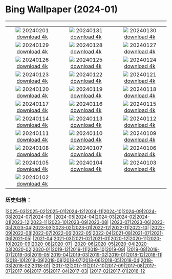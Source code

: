 # Bing Wallpaper (2024-01)
**************
| | | |
|:-:|:-:|:-:|
| ![](https://www.bing.com/th?id=OHR.AlbaceteSpain_EN-IN7833370046_1920x1080.jpg) 20240201 [download 4k](https://www.bing.com/th?id=OHR.AlbaceteSpain_EN-IN7833370046_UHD.jpg) | ![](https://www.bing.com/th?id=OHR.ZebraMother_EN-IN5092330040_1920x1080.jpg) 20240131 [download 4k](https://www.bing.com/th?id=OHR.ZebraMother_EN-IN5092330040_UHD.jpg) | ![](https://www.bing.com/th?id=OHR.MartyrsDayIndia_EN-IN0212578144_1920x1080.jpg) 20240130 [download 4k](https://www.bing.com/th?id=OHR.MartyrsDayIndia_EN-IN0212578144_UHD.jpg) |
| ![](https://www.bing.com/th?id=OHR.GollingerFalls_EN-IN2127634667_1920x1080.jpg) 20240129 [download 4k](https://www.bing.com/th?id=OHR.GollingerFalls_EN-IN2127634667_UHD.jpg) | ![](https://www.bing.com/th?id=OHR.ChannelOutback_EN-IN1616131874_1920x1080.jpg) 20240128 [download 4k](https://www.bing.com/th?id=OHR.ChannelOutback_EN-IN1616131874_UHD.jpg) | ![](https://www.bing.com/th?id=OHR.HawkOwl_EN-IN6306608472_1920x1080.jpg) 20240127 [download 4k](https://www.bing.com/th?id=OHR.HawkOwl_EN-IN6306608472_UHD.jpg) |
| ![](https://www.bing.com/th?id=OHR.RepublicDayIN_EN-IN0100062780_1920x1080.jpg) 20240126 [download 4k](https://www.bing.com/th?id=OHR.RepublicDayIN_EN-IN0100062780_UHD.jpg) | ![](https://www.bing.com/th?id=OHR.AgraFortUP_EN-IN3840610789_1920x1080.jpg) 20240125 [download 4k](https://www.bing.com/th?id=OHR.AgraFortUP_EN-IN3840610789_UHD.jpg) | ![](https://www.bing.com/th?id=OHR.IcelandBeach_EN-IN3783601162_1920x1080.jpg) 20240124 [download 4k](https://www.bing.com/th?id=OHR.IcelandBeach_EN-IN3783601162_UHD.jpg) |
| ![](https://www.bing.com/th?id=OHR.MaldivesAtolls_EN-IN3706143252_1920x1080.jpg) 20240123 [download 4k](https://www.bing.com/th?id=OHR.MaldivesAtolls_EN-IN3706143252_UHD.jpg) | ![](https://www.bing.com/th?id=OHR.SantaCruzSunrise_EN-IN4813866194_1920x1080.jpg) 20240122 [download 4k](https://www.bing.com/th?id=OHR.SantaCruzSunrise_EN-IN4813866194_UHD.jpg) | ![](https://www.bing.com/th?id=OHR.SquirrelNetherlands_EN-IN3567633626_1920x1080.jpg) 20240121 [download 4k](https://www.bing.com/th?id=OHR.SquirrelNetherlands_EN-IN3567633626_UHD.jpg) |
| ![](https://www.bing.com/th?id=OHR.MacaroniPenguins_EN-IN3516700130_1920x1080.jpg) 20240120 [download 4k](https://www.bing.com/th?id=OHR.MacaroniPenguins_EN-IN3516700130_UHD.jpg) | ![](https://www.bing.com/th?id=OHR.PlitviceWinter_EN-IN3453026370_1920x1080.jpg) 20240119 [download 4k](https://www.bing.com/th?id=OHR.PlitviceWinter_EN-IN3453026370_UHD.jpg) | ![](https://www.bing.com/th?id=OHR.ParisBridge_EN-IN3371045784_1920x1080.jpg) 20240118 [download 4k](https://www.bing.com/th?id=OHR.ParisBridge_EN-IN3371045784_UHD.jpg) |
| ![](https://www.bing.com/th?id=OHR.SleepyWolf_EN-IN3304782533_1920x1080.jpg) 20240117 [download 4k](https://www.bing.com/th?id=OHR.SleepyWolf_EN-IN3304782533_UHD.jpg) | ![](https://www.bing.com/th?id=OHR.LakeLouise_EN-IN3194487086_1920x1080.jpg) 20240116 [download 4k](https://www.bing.com/th?id=OHR.LakeLouise_EN-IN3194487086_UHD.jpg) | ![](https://www.bing.com/th?id=OHR.MakarSankrantiKites_EN-IN1385639662_1920x1080.jpg) 20240115 [download 4k](https://www.bing.com/th?id=OHR.MakarSankrantiKites_EN-IN1385639662_UHD.jpg) |
| ![](https://www.bing.com/th?id=OHR.HokkaidoSwans_EN-IN2668123953_1920x1080.jpg) 20240114 [download 4k](https://www.bing.com/th?id=OHR.HokkaidoSwans_EN-IN2668123953_UHD.jpg) | ![](https://www.bing.com/th?id=OHR.HanaHighway_EN-IN2324182593_1920x1080.jpg) 20240113 [download 4k](https://www.bing.com/th?id=OHR.HanaHighway_EN-IN2324182593_UHD.jpg) | ![](https://www.bing.com/th?id=OHR.BukhansanSeoul_EN-IN2243207205_1920x1080.jpg) 20240112 [download 4k](https://www.bing.com/th?id=OHR.BukhansanSeoul_EN-IN2243207205_UHD.jpg) |
| ![](https://www.bing.com/th?id=OHR.LynxSnow_EN-IN7700742978_1920x1080.jpg) 20240111 [download 4k](https://www.bing.com/th?id=OHR.LynxSnow_EN-IN7700742978_UHD.jpg) | ![](https://www.bing.com/th?id=OHR.MilopotamosStairs_EN-IN7483499264_1920x1080.jpg) 20240110 [download 4k](https://www.bing.com/th?id=OHR.MilopotamosStairs_EN-IN7483499264_UHD.jpg) | ![](https://www.bing.com/th?id=OHR.GayathriReservoir_EN-IN7178721819_1920x1080.jpg) 20240109 [download 4k](https://www.bing.com/th?id=OHR.GayathriReservoir_EN-IN7178721819_UHD.jpg) |
| ![](https://www.bing.com/th?id=OHR.BerninaPass_EN-IN9489085308_1920x1080.jpg) 20240108 [download 4k](https://www.bing.com/th?id=OHR.BerninaPass_EN-IN9489085308_UHD.jpg) | ![](https://www.bing.com/th?id=OHR.DevilsMarbles_EN-IN6479219710_1920x1080.jpg) 20240107 [download 4k](https://www.bing.com/th?id=OHR.DevilsMarbles_EN-IN6479219710_UHD.jpg) | ![](https://www.bing.com/th?id=OHR.CrabappleChaffinch_EN-IN8958634852_1920x1080.jpg) 20240106 [download 4k](https://www.bing.com/th?id=OHR.CrabappleChaffinch_EN-IN8958634852_UHD.jpg) |
| ![](https://www.bing.com/th?id=OHR.HarbinFestival_EN-IN5886314487_1920x1080.jpg) 20240105 [download 4k](https://www.bing.com/th?id=OHR.HarbinFestival_EN-IN5886314487_UHD.jpg) | ![](https://www.bing.com/th?id=OHR.GoldenGateLight_EN-IN5018210556_1920x1080.jpg) 20240104 [download 4k](https://www.bing.com/th?id=OHR.GoldenGateLight_EN-IN5018210556_UHD.jpg) | ![](https://www.bing.com/th?id=OHR.VirupakshaTempleIN_EN-IN4741302858_1920x1080.jpg) 20240103 [download 4k](https://www.bing.com/th?id=OHR.VirupakshaTempleIN_EN-IN4741302858_UHD.jpg) |
| ![](https://www.bing.com/th?id=OHR.BhutanSolstice_EN-IN4523335748_1920x1080.jpg) 20240102 [download 4k](https://www.bing.com/th?id=OHR.BhutanSolstice_EN-IN4523335748_UHD.jpg) |  |  |

### 历史归档：

|[2025-03](/../2025-03/2025-03.md)|[2025-02](/../2025-02/2025-02.md)|[2025-01](/../2025-01/2025-01.md)|[2024-12](/../2024-12/2024-12.md)|[2024-11](/../2024-11/2024-11.md)|[2024-10](/../2024-10/2024-10.md)|[2024-09](/../2024-09/2024-09.md)|[2024-08](/../2024-08/2024-08.md)|[2024-07](/../2024-07/2024-07.md)|[2024-06](/../2024-06/2024-06.md)|
|[2024-05](/../2024-05/2024-05.md)|[2024-04](/../2024-04/2024-04.md)|[2024-03](/../2024-03/2024-03.md)|[2024-02](/../2024-02/2024-02.md)|[2024-01](/2024-01.md)|[2023-12](/../2023-12/2023-12.md)|[2023-11](/../2023-11/2023-11.md)|[2023-10](/../2023-10/2023-10.md)|[2023-09](/../2023-09/2023-09.md)|[2023-08](/../2023-08/2023-08.md)|
|[2023-07](/../2023-07/2023-07.md)|[2023-06](/../2023-06/2023-06.md)|[2023-05](/../2023-05/2023-05.md)|[2023-04](/../2023-04/2023-04.md)|[2023-03](/../2023-03/2023-03.md)|[2023-02](/../2023-02/2023-02.md)|[2023-01](/../2023-01/2023-01.md)|[2022-12](/../2022-12/2022-12.md)|[2022-11](/../2022-11/2022-11.md)|[2022-10](/../2022-10/2022-10.md)|
|[2022-09](/../2022-09/2022-09.md)|[2022-08](/../2022-08/2022-08.md)|[2022-07](/../2022-07/2022-07.md)|[2022-06](/../2022-06/2022-06.md)|[2022-05](/../2022-05/2022-05.md)|[2022-04](/../2022-04/2022-04.md)|[2021-08](/../2021-08/2021-08.md)|[2021-07](/../2021-07/2021-07.md)|[2021-06](/../2021-06/2021-06.md)|[2021-05](/../2021-05/2021-05.md)|
|[2021-04](/../2021-04/2021-04.md)|[2021-03](/../2021-03/2021-03.md)|[2021-02](/../2021-02/2021-02.md)|[2021-01](/../2021-01/2021-01.md)|[2020-12](/../2020-12/2020-12.md)|[2020-11](/../2020-11/2020-11.md)|[2020-10](/../2020-10/2020-10.md)|[2020-09](/../2020-09/2020-09.md)|[2020-08](/../2020-08/2020-08.md)|[2020-07](/../2020-07/2020-07.md)|
|[2020-06](/../2020-06/2020-06.md)|[2020-05](/../2020-05/2020-05.md)|[2020-04](/../2020-04/2020-04.md)|[2020-03](/../2020-03/2020-03.md)|[2020-02](/../2020-02/2020-02.md)|[2020-01](/../2020-01/2020-01.md)|[2019-12](/../2019-12/2019-12.md)|[2019-11](/../2019-11/2019-11.md)|[2019-10](/../2019-10/2019-10.md)|[2019-09](/../2019-09/2019-09.md)|
|[2019-08](/../2019-08/2019-08.md)|[2019-07](/../2019-07/2019-07.md)|[2019-06](/../2019-06/2019-06.md)|[2019-05](/../2019-05/2019-05.md)|[2019-04](/../2019-04/2019-04.md)|[2019-03](/../2019-03/2019-03.md)|[2019-02](/../2019-02/2019-02.md)|[2019-01](/../2019-01/2019-01.md)|[2018-12](/../2018-12/2018-12.md)|[2018-11](/../2018-11/2018-11.md)|
|[2018-10](/../2018-10/2018-10.md)|[2018-09](/../2018-09/2018-09.md)|[2018-08](/../2018-08/2018-08.md)|[2018-07](/../2018-07/2018-07.md)|[2018-06](/../2018-06/2018-06.md)|[2018-05](/../2018-05/2018-05.md)|[2018-04](/../2018-04/2018-04.md)|[2018-03](/../2018-03/2018-03.md)|[2018-02](/../2018-02/2018-02.md)|[2018-01](/../2018-01/2018-01.md)|
|[2017-12](/../2017-12/2017-12.md)|[2017-11](/../2017-11/2017-11.md)|[2017-10](/../2017-10/2017-10.md)|[2017-09](/../2017-09/2017-09.md)|[2017-08](/../2017-08/2017-08.md)|[2017-07](/../2017-07/2017-07.md)|[2017-06](/../2017-06/2017-06.md)|[2017-05](/../2017-05/2017-05.md)|[2017-04](/../2017-04/2017-04.md)|[2017-03](/../2017-03/2017-03.md)|
|[2017-02](/../2017-02/2017-02.md)|[2017-01](/../2017-01/2017-01.md)|[2016-12](/../2016-12/2016-12.md)
